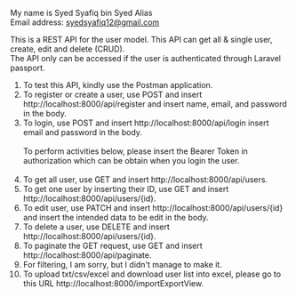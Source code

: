 My name is Syed Syafiq bin Syed Alias<br />
Email address: syedsyafiq12@gmail.com<br />

This is a REST API for the user model. This API can get all & single user, create, edit and delete (CRUD).<br />
The API only can be accessed if the user is authenticated through Laravel passport.<br />

1. To test this API, kindly use the Postman application.<br />
2. To register or create a user, use POST and insert http://localhost:8000/api/register and insert name, email, and password in the body.<br />
3. To login, use POST and insert http://localhost:8000/api/login insert email and password in the body.<br /><br />
To perform activities below, please insert the Bearer Token in authorization which can be obtain when you login the user.<br /><br />
4. To get all user, use GET and insert http://localhost:8000/api/users.<br />
5. To get one user by inserting their ID, use GET and insert http://localhost:8000/api/users/{id}.<br />
6. To edit user, use PATCH and insert http://localhost:8000/api/users/{id} and insert the intended data to be edit in the body.<br />
7. To delete a user, use DELETE and insert http://localhost:8000/api/users/{id}.<br />
8. To paginate the GET request, use GET and insert http://localhost:8000/api/paginate.<br />
9. For filtering, I am sorry, but I didn't manage to make it.<br />
10. To upload txt/csv/excel and download user list into excel, please go to this URL http://localhost:8000/importExportView.
